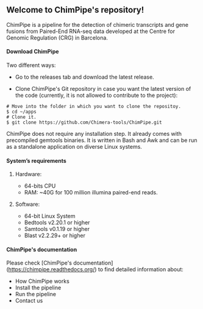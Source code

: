 ## Welcome to ChimPipe's repository!

ChimPipe is a pipeline for the detection of chimeric transcripts and gene fusions from Paired-End RNA-seq data developed at the Centre for Genomic Regulation (CRG) in Barcelona. 

#### Download ChimPipe
Two different ways:

* Go to the releases tab and download the latest release. 

* Clone ChimPipe's Git repository in case you want the latest version of the code (currently, it is not allowed to contribute to the project):

```
# Move into the folder in which you want to clone the repositoy.
$ cd ~/apps
# Clone it.
$ git clone https://github.com/Chimera-tools/ChimPipe.git
```

ChimPipe does not require any installation step. It already comes with precompiled gemtools binaries. It is written in Bash and Awk and can be run as a standalone application on diverse Linux systems. 

#### System’s requirements

1. Hardware:

    * 64-bits CPU
    * RAM: ~40G for 100 million illumina paired-end reads.

2. Software:

    * 64-bit Linux System
    * Bedtools v2.20.1 or higher
    * Samtools v0.1.19 or higher
    * Blast v2.2.29+ or higher 

#### ChimPipe's documentation
Please check [ChimPipe's documentation] (https://chimpipe.readthedocs.org/) to find detailed information about:

* How ChimPipe works
* Install the pipeline
* Run the pipeline
* Contact us


